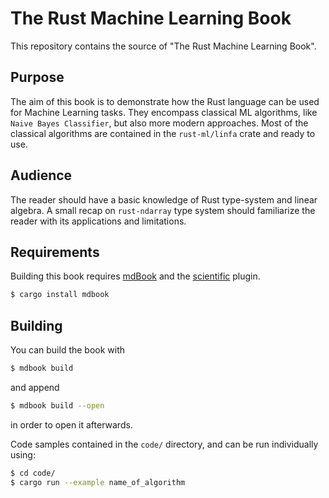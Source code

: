 # The Rust Machine Learning Book

This repository contains the source of "The Rust Machine Learning Book".

## Purpose

The aim of this book is to demonstrate how the Rust language can be used for Machine Learning tasks. They encompass classical ML algorithms, like `Naive Bayes Classifier`, but also more modern approaches. Most of the classical algorithms are contained in the `rust-ml/linfa` crate and ready to use.

## Audience

The reader should have a basic knowledge of Rust type-system and linear algebra. A small recap on `rust-ndarray` type system should familiarize the reader with its applications and limitations.

## Requirements

Building this book requires [mdBook](https://github.com/rust-lang/mdBook) and the [scientific](https://github.com/bytesnake/mdbook-scientific) plugin.
```bash
$ cargo install mdbook
```

## Building
You can build the book with 

```bash
$ mdbook build
```

and append

```bash
$ mdbook build --open
```

in order to open it afterwards.

Code samples contained in the `code/` directory, and can be run individually using:
```bash
$ cd code/
$ cargo run --example name_of_algorithm
```